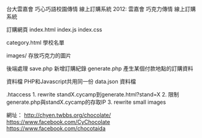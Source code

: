 台大雲嘉會 巧心巧語校園傳情 線上訂購系統
2012: 雲嘉會 巧克力傳情 線上訂購系統

訂購網頁
index.html
index.js
index.css

category.html 學校名單

images/ 存放巧克力的圖片

後端處理
save.php 新增訂購紀錄
generate.php 產生某個付款地點的訂購資料

資料檔 PHP和Javascript共用同一份
data.json 資料檔

.htaccess 
    1. rewrite standX.cycamp到generate.html?stand=X
    2. 限制generate.php與standX.cycamp的存取IP
    3. rewrite small images

網址：
http://chyen.twbbs.org/chocolate/
https://www.facebook.com/CyChocolate
https://www.facebook.com/chocotaida

